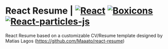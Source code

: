 # React Resume | [![React](https://img.shields.io/badge/React-17.0.2-149ECA.svg?style=flat-square&logo=react)](https://es.reactjs.org) [![Boxicons](https://img.shields.io/badge/Boxicons-2.1.1-006064.svg?style=flat-square&logo=box)](https://boxicons.com) [![React-particles-js](https://img.shields.io/badge/React--particles--js-3.5.3-149ECA.svg?style=flat-square&logo=react)](https://www.npmjs.com/package/react-particles-js)

React Resume based on a customizable CV/Resume template designed by Matias Lagos (https://github.com/Maaato/react-resume)
